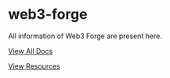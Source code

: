 # web3-forge
All information of Web3 Forge are present here.

<a href='/Docs' >View All Docs</a>

<a href='/Resources'>View Resources</a>
